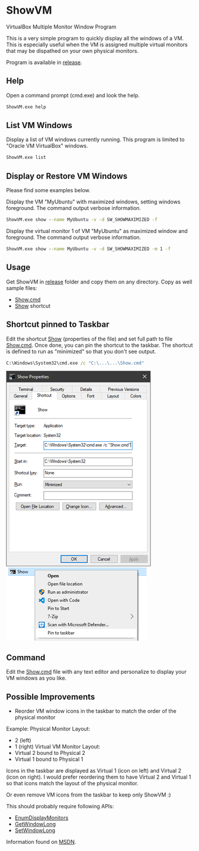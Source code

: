 # ShowVM
 
VirtualBox Multiple Monitor Window Program

This is a very simple program to quickly display all the windows of a VM.
This is especially useful when the VM is assigned multiple virtual monitors that may be dispathed on your own physical monitors.

Program is available in [release](./release/).

## Help

Open a command prompt (cmd.exe) and look the help.

```cmd
ShowVM.exe help
```

## List VM Windows

Display a list of VM windows currently running. This program is limited to "Oracle VM VirtualBox" windows.

```cmd
ShowVM.exe list
```

## Display or Restore VM Windows

Please find some examples below.

Display the VM "MyUbuntu" with maximized windows, setting windows foreground. The command output verbose information.
```cmd
ShowVM.exe show --name MyUbuntu -v -d SW_SHOWMAXIMIZED -f
```

Display the virtual monitor 1 of VM "MyUbuntu" as maximized window and foreground. The command output verbose information.
```cmd
ShowVM.exe show --name MyUbuntu -v -d SW_SHOWMAXIMIZED -m 1 -f
```

## Usage

Get ShowVM in [release](./release/) folder and copy them on any directory.
Copy as well sample files:
- [Show.cmd](show.cmd)
- [Show](show) shortcut



## Shortcut pinned to Taskbar

Edit the shortcut [Show](show) (properties of the file) and set full path to file [Show.cmd](show.cmd). Once done, you can pin the shortcut to the taskbar. The shortcut is defined to run as "minimized" so that you don't see output.

```cmd
C:\Windows\System32\cmd.exe /c "C:\...\...\Show.cmd"
```

![](./assets/shortcut.png)
![](./assets/pintotaskbar.png)


## Command

Edit the [Show.cmd](show.cmd) file with any text editor and personalize to display your VM windows as you like.


## Possible Improvements

- Reorder VM window icons in the taskbar to match the order of the physical monitor

Example:
Physical Monitor Layout: 
- 2 (left)
- 1 (right)
Virtual VM Monitor Layout:
- Virtual 2 bound to Physical 2
- Virtual 1 bound to Physical 1

Icons in the taskbar are displayed as Virtual 1 (icon on left) and Virtual 2 (icon on right).
I would prefer reordering them to have Virtual 2 and Virtual 1 so that icons match the layout of the physical monitor.

Or even remove VM icons from the taskbar to keep only ShowVM :)

This should probably require following APIs:
- [EnumDisplayMonitors](https://docs.microsoft.com/en-us/windows/win32/api/winuser/nf-winuser-enumdisplaymonitors)
- [GetWindowLong](https://docs.microsoft.com/en-us/windows/win32/api/winuser/nf-winuser-getwindowlongptrw)
- [SetWindowLong](https://docs.microsoft.com/en-us/windows/win32/api/winuser/nf-winuser-setwindowlongptrw)

Information found on [MSDN](https://social.msdn.microsoft.com/Forums/vstudio/en-us/64bb2f43-9104-4e92-aa0f-5d9ae283e2e6/how-in-user32-for-showintaskbar).



